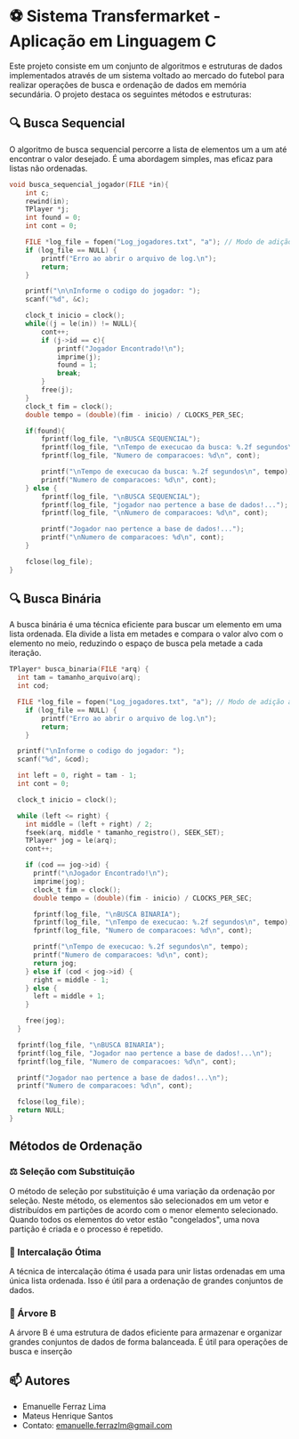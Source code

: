# ⚽ Sistema Transfermarket - Aplicação em Linguagem C

Este projeto consiste em um conjunto de algoritmos e estruturas de dados implementados através de um sistema voltado ao mercado do futebol para realizar operações de busca e ordenação de dados em memória secundária. O projeto destaca os seguintes métodos e estruturas:

## 🔍 Busca Sequencial

O algoritmo de busca sequencial percorre a lista de elementos um a um até encontrar o valor desejado. É uma abordagem simples, mas eficaz para listas não ordenadas.
```c
void busca_sequencial_jogador(FILE *in){
    int c;
    rewind(in);
    TPlayer *j;
    int found = 0;
    int cont = 0;

    FILE *log_file = fopen("Log_jogadores.txt", "a"); // Modo de adição ao invés de escrita
    if (log_file == NULL) {
        printf("Erro ao abrir o arquivo de log.\n");
        return;
    }

    printf("\n\nInforme o codigo do jogador: ");
    scanf("%d", &c);

    clock_t inicio = clock();
    while((j = le(in)) != NULL){
        cont++;
        if (j->id == c){
            printf("Jogador Encontrado!\n");
            imprime(j);
            found = 1;
            break;
        }
        free(j);
    }
    clock_t fim = clock();
    double tempo = (double)(fim - inicio) / CLOCKS_PER_SEC;

    if(found){
        fprintf(log_file, "\nBUSCA SEQUENCIAL");
        fprintf(log_file, "\nTempo de execucao da busca: %.2f segundos\n", tempo);
        fprintf(log_file, "Numero de comparacoes: %d\n", cont);

        printf("\nTempo de execucao da busca: %.2f segundos\n", tempo);
        printf("Numero de comparacoes: %d\n", cont);
    } else {
        fprintf(log_file, "\nBUSCA SEQUENCIAL");
        fprintf(log_file, "jogador nao pertence a base de dados!...");
        fprintf(log_file, "\nNumero de comparacoes: %d\n", cont);

        printf("Jogador nao pertence a base de dados!...");
        printf("\nNumero de comparacoes: %d\n", cont);
    }

    fclose(log_file);
}
```
## 🔍 Busca Binária

A busca binária é uma técnica eficiente para buscar um elemento em uma lista ordenada. Ela divide a lista em metades e compara o valor alvo com o elemento no meio, reduzindo o espaço de busca pela metade a cada iteração.

```c
TPlayer* busca_binaria(FILE *arq) {
  int tam = tamanho_arquivo(arq);
  int cod;

  FILE *log_file = fopen("Log_jogadores.txt", "a"); // Modo de adição ao invés de escrita
    if (log_file == NULL) {
        printf("Erro ao abrir o arquivo de log.\n");
        return;
    }

  printf("\nInforme o codigo do jogador: ");
  scanf("%d", &cod);

  int left = 0, right = tam - 1;
  int cont = 0;

  clock_t inicio = clock();

  while (left <= right) {
    int middle = (left + right) / 2;
    fseek(arq, middle * tamanho_registro(), SEEK_SET);
    TPlayer* jog = le(arq);
    cont++;

    if (cod == jog->id) {
      printf("\nJogador Encontrado!\n");
      imprime(jog);
      clock_t fim = clock();
      double tempo = (double)(fim - inicio) / CLOCKS_PER_SEC;

      fprintf(log_file, "\nBUSCA BINARIA");
      fprintf(log_file, "\nTempo de execucao: %.2f segundos\n", tempo);
      fprintf(log_file, "Numero de comparacoes: %d\n", cont);

      printf("\nTempo de execucao: %.2f segundos\n", tempo);
      printf("Numero de comparacoes: %d\n", cont);
      return jog;
    } else if (cod < jog->id) {
      right = middle - 1;
    } else {
      left = middle + 1;
    }

    free(jog);
  }

  fprintf(log_file, "\nBUSCA BINARIA");
  fprintf(log_file, "Jogador nao pertence a base de dados!...\n");
  fprintf(log_file, "Numero de comparacoes: %d\n", cont);

  printf("Jogador nao pertence a base de dados!...\n");
  printf("Numero de comparacoes: %d\n", cont);

  fclose(log_file);
  return NULL;
}
```
## Métodos de Ordenação

### ⚖️ Seleção com Substituição

O método de seleção por substituição é uma variação da ordenação por seleção. Neste método, os elementos são selecionados em um vetor e distribuídos em partições de acordo com o menor elemento selecionado. Quando todos os elementos do vetor estão "congelados", uma nova partição é criada e o processo é repetido.

### 🧾 Intercalação Ótima

A técnica de intercalação ótima é usada para unir listas ordenadas em uma única lista ordenada. Isso é útil para a ordenação de grandes conjuntos de dados.

### 🌳 Árvore B

A árvore B é uma estrutura de dados eficiente para armazenar e organizar grandes conjuntos de dados de forma balanceada. É útil para operações de busca e inserção

## 📫 Autores
- Emanuelle Ferraz Lima
- Mateus Henrique Santos
- Contato: emanuelle.ferrazlm@gmail.com


